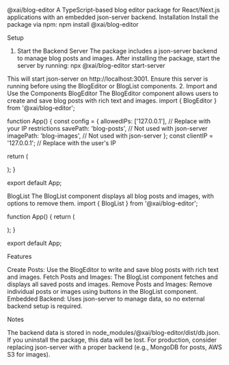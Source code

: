 @xai/blog-editor
A TypeScript-based blog editor package for React/Next.js applications with an embedded json-server backend.
Installation
Install the package via npm:
npm install @xai/blog-editor

Setup
1. Start the Backend Server
The package includes a json-server backend to manage blog posts and images. After installing the package, start the server by running:
npx @xai/blog-editor start-server

This will start json-server on http://localhost:3001. Ensure this server is running before using the BlogEditor or BlogList components.
2. Import and Use the Components
BlogEditor
The BlogEditor component allows users to create and save blog posts with rich text and images.
import { BlogEditor } from '@xai/blog-editor';

function App() {
  const config = {
    allowedIPs: ['127.0.0.1'], // Replace with your IP restrictions
    savePath: 'blog-posts', // Not used with json-server
    imagePath: 'blog-images', // Not used with json-server
  };
  const clientIP = '127.0.0.1'; // Replace with the user's IP

  return (
    <div>
      <BlogEditor config={config} clientIP={clientIP} />
    </div>
  );
}

export default App;

BlogList
The BlogList component displays all blog posts and images, with options to remove them.
import { BlogList } from '@xai/blog-editor';

function App() {
  return (
    <div>
      <BlogList />
    </div>
  );
}

export default App;

Features

Create Posts: Use the BlogEditor to write and save blog posts with rich text and images.
Fetch Posts and Images: The BlogList component fetches and displays all saved posts and images.
Remove Posts and Images: Remove individual posts or images using buttons in the BlogList component.
Embedded Backend: Uses json-server to manage data, so no external backend setup is required.

Notes

The backend data is stored in node_modules/@xai/blog-editor/dist/db.json. If you uninstall the package, this data will be lost.
For production, consider replacing json-server with a proper backend (e.g., MongoDB for posts, AWS S3 for images).
